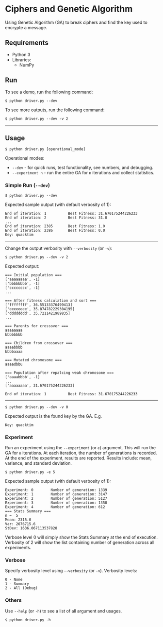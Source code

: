 # Ciphers and Genetic Algorithm

Using Genetic Algorithm (GA) to break ciphers and find the key used to encrypte
a message.



## Requirements

- Python 3
- Libraries:
    - NumPy


## Run

To see a demo, run the following command:

```
$ python driver.py --dev
```

To see more outputs, run the following command:

```
$ python driver.py --dev -v 2
```


---


## Usage

```
$ python driver.py [operational_mode]
```

Operational modes:

- `--dev` - for quick runs, test functionality, see numbers, and debugging.
- `--experiment n` - run the entire GA for `n` iterations and collect statistics.





### Simple Run (`--dev`)

```
$ python driver.py --dev
```

Expected sample output (with default verbosity of 1):

```
End of iteration: 1 		 Best Fitness: 31.670175244226233
End of iteration: 2 		 Best Fitness: 31.0
...
End of iteration: 2385 		 Best Fitness: 1.0
End of iteration: 2386 		 Best Fitness: 0.0
Key: quacktim
```


---


Change the output verbosity with `--verbosity` (or `-v`):

```
$ python driver.py --dev -v 2
```

Expected output:

```
=== Initial population ===
['aaaaaaaa', -1]
['bbbbbbbb', -1]
['cccccccc', -1]
...

=== After fitness calculation and sort ===
['ffffffff', 36.55133376499413]
['eeeeeeee', 35.874782229304195]
['dddddddd', 35.7211421989835]
...

=== Parents for crossover ===
aaaaaaaa
bbbbbbbb

=== Children from crossover ===
aaaabbbb
bbbbaaaa

=== Mutated chromosome ===
aaaadbbu

=== Population after repalcing weak chromosome ===
['aaaabbbb', -1]
...
['aaaaaaaa', 31.670175244226233]

End of iteration: 1 		 Best Fitness: 31.670175244226233
```


---


```
$ python driver.py --dev -v 0
```

Expected output is the found key by the GA. E.g.

```
Key: quacktim
```





### Experiment

Run an experiment using the `--experiment` (or `e`) argument. This will run the
GA for `n` iterations. At each iteration, the number of generations is
recorded. At the end of the experiment, results are reported. Results include:
mean, variance, and standard deviation.

```
$ python driver.py -e 5
```

Expected sample output (with default verbosity of 1):

```
Experiment: 0 		 Number of generation: 1339
Experiment: 1 		 Number of generation: 3147
Experiment: 2 		 Number of generation: 5127
Experiment: 3 		 Number of generation: 1350
Experiment: 4 		 Number of generation: 612
=== Stats Summary ===
n =  5
Mean: 2315.0
Var: 2676715.6
StDev: 1636.067113537828
```

Verbose level 0 will simply show the Stats Summary at the end of execution.
Verbosity of 2 will show the list containing number of generation across all
experiments.





### Verbose

Specify verbosity level using `--verbosity` (or `-v`). Verbosity levels:
```
0 - None
1 - Summary
2 - All (Debug)
```



### Others

Use `--help` (or `-h`) to see a list of all argument and usages.

```
$ python driver.py -h
```
